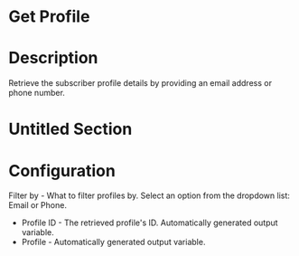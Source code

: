 ﻿# Get Profile

# Description

Retrieve the subscriber profile details by providing an email address or phone number.

# Untitled Section

# Configuration

Filter by - What to filter profiles by. Select an option from the dropdown
            list: Email or Phone.









* Profile ID - The retrieved profile's ID. Automatically generated output variable.
* Profile - Automatically generated output variable.
